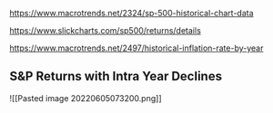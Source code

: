 https://www.macrotrends.net/2324/sp-500-historical-chart-data

https://www.slickcharts.com/sp500/returns/details

https://www.macrotrends.net/2497/historical-inflation-rate-by-year


## S&P Returns with Intra Year Declines 
![[Pasted image 20220605073200.png]]